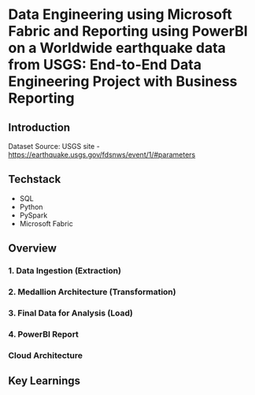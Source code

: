 # Data Engineering using Microsoft Fabric and Reporting using PowerBI on a Worldwide earthquake data from USGS: End-to-End Data Engineering Project with Business Reporting
## Introduction

Dataset Source: USGS site - https://earthquake.usgs.gov/fdsnws/event/1/#parameters

## Techstack
* SQL
* Python
* PySpark
* Microsoft Fabric

## Overview
### 1. Data Ingestion (Extraction)

### 2. Medallion Architecture (Transformation)

### 3. Final Data for Analysis (Load)

### 4. PowerBI Report

### Cloud Architecture

## Key Learnings
